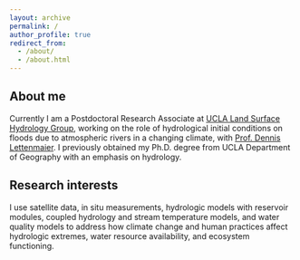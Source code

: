 ```yaml
---
layout: archive
permalink: /
author_profile: true
redirect_from: 
  - /about/
  - /about.html
---
```


## About me
Currently I am a Postdoctoral Research Associate at [UCLA Land Surface Hydrology Group](http://www.hydro.ucla.edu/index.php), working on the role of hydrological initial conditions on floods due to atmospheric rivers in a changing climate, with [Prof. Dennis Lettenmaier](https://geog.ucla.edu/person/dennis-lettenmaier/). I previously obtained my Ph.D. degree from UCLA Department of Geography with an emphasis on hydrology.

## Research interests
I use satellite data, in situ measurements, hydrologic models with reservoir modules, coupled hydrology and stream temperature models, and water quality models to address how climate change and human practices affect hydrologic extremes, water resource availability, and ecosystem functioning.
